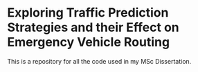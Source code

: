 # Exploring Traffic Prediction Strategies and their Effect on Emergency Vehicle Routing
This is a repository for all the code used in my MSc Dissertation. 
